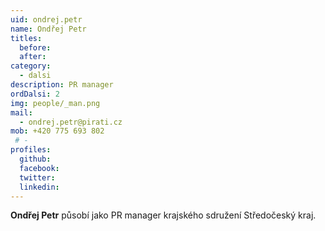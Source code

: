 ```yaml
---
uid: ondrej.petr
name: Ondřej Petr
titles: 
  before: 
  after: 
category:
  - dalsi
description: PR manager
ordDalsi: 2
img: people/_man.png
mail:
  - ondrej.petr@pirati.cz
mob: +420 775 693 802
 # -
profiles:
  github:
  facebook:
  twitter:
  linkedin:
---
```


**Ondřej Petr** působí jako PR manager krajského sdružení Středočeský kraj.

